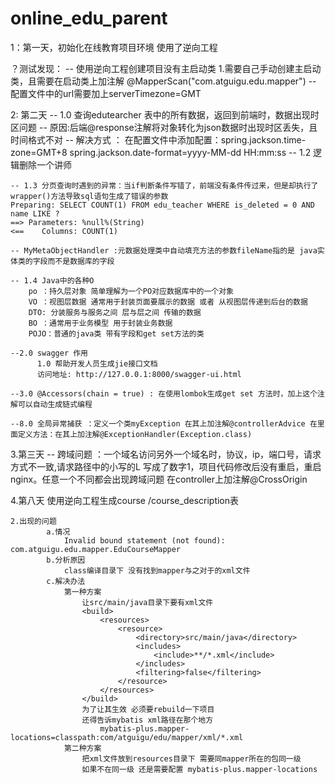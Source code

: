 # online_edu_parent
1：第一天，初始化在线教育项目环境 使用了逆向工程 

？测试发现：
    -- 使用逆向工程创建项目没有主启动类
        1.需要自己手动创建主启动类，且需要在启动类上加注解 @MapperScan("com.atguigu.edu.mapper")
    -- 配置文件中的url需要加上serverTimezone=GMT
    
2: 第二天
    -- 1.0 查询edutearcher 表中的所有数据，返回到前端时，数据出现时区问题
    -- 原因:后端@response注解将对象转化为json数据时出现时区丢失，且时间格式不对
    -- 解决方式 ： 在配置文件中添加配置：spring.jackson.time-zone=GMT+8
                                      spring.jackson.date-format=yyyy-MM-dd HH:mm:ss
    -- 1.2 逻辑删除一个讲师
    
    -- 1.3 分页查询时遇到的异常：当if判断条件写错了，前端没有条件传过来，但是却执行了wrapper()方法导致sql语句生成了错误的参数
    Preparing: SELECT COUNT(1) FROM edu_teacher WHERE is_deleted = 0 AND name LIKE ? 
    ==> Parameters: %null%(String)
    <==    Columns: COUNT(1)
    
    -- MyMetaObjectHandler :元数据处理类中自动填充方法的参数fileName指的是 java实体类的字段而不是数据库的字段
    
    -- 1.4 Java中的各种O
        po ：持久层对象 简单理解为一个PO对应数据库中的一个对象
        VO ：视图层数据 通常用于封装页面要展示的数据 或者 从视图层传递到后台的数据
        DTO: 分装服务与服务之间 层与层之间 传输的数据
        BO ：通常用于业务模型 用于封装业务数据
        POJO：普通的java类 带有字段和get set方法的类
                                      
    --2.0 swagger 作用
          1.0 帮助开发人员生成jie接口文档
          访问地址: http://127.0.0.1:8000/swagger-ui.html
          
    --3.0 @Accessors(chain = true) : 在使用lombok生成get set 方法时，加上这个注解可以自动生成链式编程
    
    --8.0 全局异常捕获 ：定义一个类myException 在其上加注解@controllerAdvice 在里面定义方法：在其上加注解@ExceptionHandler(Exception.class)

3.第三天
    -- 跨域问题 ：一个域名访问另外一个域名时，协议，ip，端口号，请求方式不一致,请求路径中的小写的L 写成了数字1，项目代码修改后没有重启，重启nginx。任意一个不同都会出现跨域问题
        在controller上加注解@CrossOrigin
  
4.第八天
    使用逆向工程生成course /course_description表
    
    
    2.出现的问题
    		a.情况
    			Invalid bound statement (not found): com.atguigu.edu.mapper.EduCourseMapper
    		b.分析原因
    			class编译目录下 没有找到mapper与之对于的xml文件
    		c.解决办法
    			第一种方案
    				让src/main/java目录下要有xml文件
    				<build>
    					<resources>
    						<resource>
    							<directory>src/main/java</directory>
    							<includes>
    								<include>**/*.xml</include>
    							</includes>
    							<filtering>false</filtering>
    						</resource>
    					</resources>
    				</build>
    				为了让其生效 必须要rebuild一下项目
    				还得告诉mybatis xml路径在那个地方
    					mybatis-plus.mapper-locations=classpath:com/atguigu/edu/mapper/xml/*.xml
    			第二种方案
    				把xml文件放到resources目录下 需要同mapper所在的包同一级
    				如果不在同一级 还是需要配置 mybatis-plus.mapper-locations